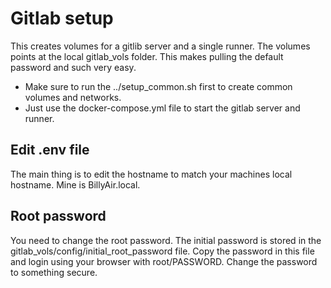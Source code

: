# Gitlab setup

This creates volumes for a gitlib server and a single runner. The volumes points at the local gitlab_vols folder. This makes pulling the default
password and such very easy.

* Make sure to run the ../setup_common.sh first to create common volumes and networks.
* Just use the docker-compose.yml file to start the gitlab server and runner.

## Edit .env file

The main thing is to edit the hostname to match your machines local hostname. Mine is BillyAir.local.

## Root password

You need to change the root password. The initial password is stored in the gitlab_vols/config/initial_root_password file. Copy the 
password in this file and login using your browser with root/PASSWORD. Change the password to something secure.

